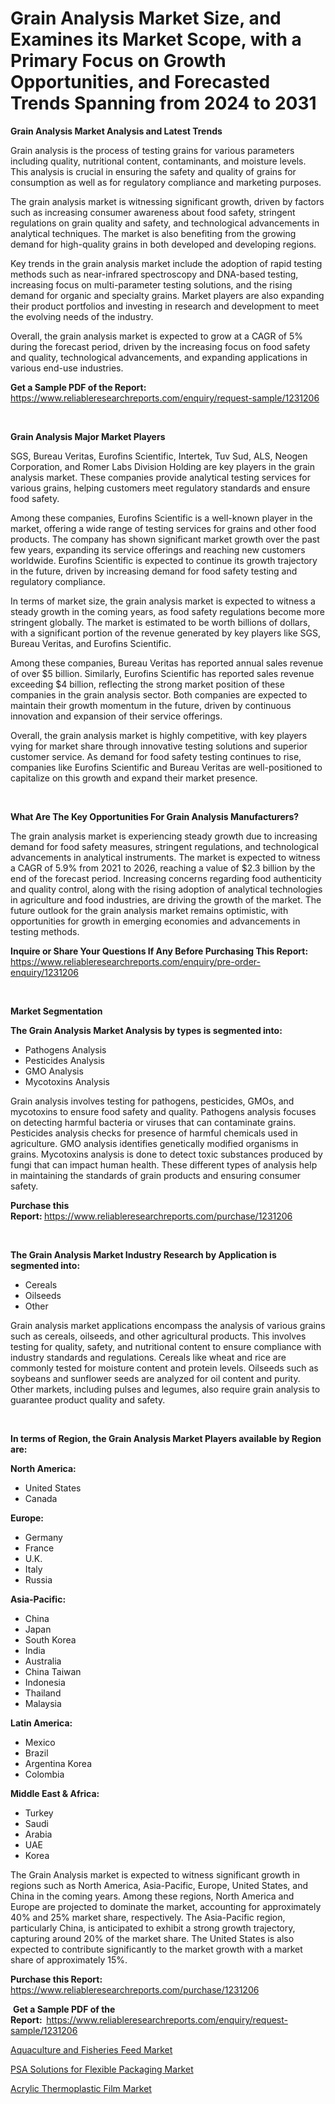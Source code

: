 <p><h1>Grain Analysis Market Size, and Examines its Market Scope, with a Primary Focus on Growth Opportunities, and Forecasted Trends Spanning from 2024 to 2031</h1></p><p><strong>Grain Analysis Market Analysis and Latest Trends</strong></p>
<p><p>Grain analysis is the process of testing grains for various parameters including quality, nutritional content, contaminants, and moisture levels. This analysis is crucial in ensuring the safety and quality of grains for consumption as well as for regulatory compliance and marketing purposes.</p><p>The grain analysis market is witnessing significant growth, driven by factors such as increasing consumer awareness about food safety, stringent regulations on grain quality and safety, and technological advancements in analytical techniques. The market is also benefiting from the growing demand for high-quality grains in both developed and developing regions.</p><p>Key trends in the grain analysis market include the adoption of rapid testing methods such as near-infrared spectroscopy and DNA-based testing, increasing focus on multi-parameter testing solutions, and the rising demand for organic and specialty grains. Market players are also expanding their product portfolios and investing in research and development to meet the evolving needs of the industry.</p><p>Overall, the grain analysis market is expected to grow at a CAGR of 5% during the forecast period, driven by the increasing focus on food safety and quality, technological advancements, and expanding applications in various end-use industries.</p></p>
<p><strong>Get a Sample PDF of the Report:&nbsp;</strong> <a href="https://www.reliableresearchreports.com/enquiry/request-sample/1231206">https://www.reliableresearchreports.com/enquiry/request-sample/1231206</a></p>
<p>&nbsp;</p>
<p><strong>Grain Analysis Major Market Players</strong></p>
<p><p>SGS, Bureau Veritas, Eurofins Scientific, Intertek, Tuv Sud, ALS, Neogen Corporation, and Romer Labs Division Holding are key players in the grain analysis market. These companies provide analytical testing services for various grains, helping customers meet regulatory standards and ensure food safety. </p><p>Among these companies, Eurofins Scientific is a well-known player in the market, offering a wide range of testing services for grains and other food products. The company has shown significant market growth over the past few years, expanding its service offerings and reaching new customers worldwide. Eurofins Scientific is expected to continue its growth trajectory in the future, driven by increasing demand for food safety testing and regulatory compliance.</p><p>In terms of market size, the grain analysis market is expected to witness a steady growth in the coming years, as food safety regulations become more stringent globally. The market is estimated to be worth billions of dollars, with a significant portion of the revenue generated by key players like SGS, Bureau Veritas, and Eurofins Scientific.</p><p>Among these companies, Bureau Veritas has reported annual sales revenue of over $5 billion. Similarly, Eurofins Scientific has reported sales revenue exceeding $4 billion, reflecting the strong market position of these companies in the grain analysis sector. Both companies are expected to maintain their growth momentum in the future, driven by continuous innovation and expansion of their service offerings.</p><p>Overall, the grain analysis market is highly competitive, with key players vying for market share through innovative testing solutions and superior customer service. As demand for food safety testing continues to rise, companies like Eurofins Scientific and Bureau Veritas are well-positioned to capitalize on this growth and expand their market presence.</p></p>
<p>&nbsp;</p>
<p><strong>What Are The Key Opportunities For Grain Analysis Manufacturers?</strong></p>
<p><p>The grain analysis market is experiencing steady growth due to increasing demand for food safety measures, stringent regulations, and technological advancements in analytical instruments. The market is expected to witness a CAGR of 5.9% from 2021 to 2026, reaching a value of $2.3 billion by the end of the forecast period. Increasing concerns regarding food authenticity and quality control, along with the rising adoption of analytical technologies in agriculture and food industries, are driving the growth of the market. The future outlook for the grain analysis market remains optimistic, with opportunities for growth in emerging economies and advancements in testing methods.</p></p>
<p><strong>Inquire or Share Your Questions If Any Before Purchasing This Report:</strong> <a href="https://www.reliableresearchreports.com/enquiry/pre-order-enquiry/1231206">https://www.reliableresearchreports.com/enquiry/pre-order-enquiry/1231206</a></p>
<p>&nbsp;</p>
<p><strong>Market Segmentation</strong></p>
<p><strong>The Grain Analysis Market Analysis by types is segmented into:</strong></p>
<p><ul><li>Pathogens Analysis</li><li>Pesticides Analysis</li><li>GMO Analysis</li><li>Mycotoxins Analysis</li></ul></p>
<p><p>Grain analysis involves testing for pathogens, pesticides, GMOs, and mycotoxins to ensure food safety and quality. Pathogens analysis focuses on detecting harmful bacteria or viruses that can contaminate grains. Pesticides analysis checks for presence of harmful chemicals used in agriculture. GMO analysis identifies genetically modified organisms in grains. Mycotoxins analysis is done to detect toxic substances produced by fungi that can impact human health. These different types of analysis help in maintaining the standards of grain products and ensuring consumer safety.</p></p>
<p><strong>Purchase this Report:&nbsp;</strong><a href="https://www.reliableresearchreports.com/purchase/1231206">https://www.reliableresearchreports.com/purchase/1231206</a></p>
<p>&nbsp;</p>
<p><strong>The Grain Analysis Market Industry Research by Application is segmented into:</strong></p>
<p><ul><li>Cereals</li><li>Oilseeds</li><li>Other</li></ul></p>
<p><p>Grain analysis market applications encompass the analysis of various grains such as cereals, oilseeds, and other agricultural products. This involves testing for quality, safety, and nutritional content to ensure compliance with industry standards and regulations. Cereals like wheat and rice are commonly tested for moisture content and protein levels. Oilseeds such as soybeans and sunflower seeds are analyzed for oil content and purity. Other markets, including pulses and legumes, also require grain analysis to guarantee product quality and safety.</p></p>
<p>&nbsp;</p>
<p><strong>In terms of Region, the Grain Analysis Market Players available by Region are:</strong></p>
<p>
    <p> <strong> North America: </strong>
        <ul>
            <li>United States</li>
            <li>Canada</li>
        </ul>
        </p> 
    <p> <strong> Europe: </strong>
        <ul>
            <li>Germany</li>
            <li>France</li>
            <li>U.K.</li>
            <li>Italy</li>
            <li>Russia</li>
        </ul>
        </p> 
    <p> <strong> Asia-Pacific: </strong>
        <ul>
            <li>China</li>
            <li>Japan</li>
            <li>South Korea</li>
            <li>India</li>
            <li>Australia</li>
            <li>China Taiwan</li>
            <li>Indonesia</li>
            <li>Thailand</li>
            <li>Malaysia</li>
        </ul>
        </p> 
    <p> <strong> Latin America: </strong>
        <ul>
            <li>Mexico</li>
            <li>Brazil</li>
            <li>Argentina Korea</li>
            <li>Colombia</li>
        </ul>
        </p> 
    <p> <strong> Middle East & Africa: </strong>
        <ul>
            <li>Turkey</li>
            <li>Saudi</li>
            <li>Arabia</li>
            <li>UAE</li>
            <li>Korea</li>
        </ul>
    </p>
    </p>
<p><p>The Grain Analysis market is expected to witness significant growth in regions such as North America, Asia-Pacific, Europe, United States, and China in the coming years. Among these regions, North America and Europe are projected to dominate the market, accounting for approximately 40% and 25% market share, respectively. The Asia-Pacific region, particularly China, is anticipated to exhibit a strong growth trajectory, capturing around 20% of the market share. The United States is also expected to contribute significantly to the market growth with a market share of approximately 15%.</p></p>
<p><strong>Purchase this Report: </strong><a href="https://www.reliableresearchreports.com/purchase/1231206">https://www.reliableresearchreports.com/purchase/1231206</a></p>
<p>&nbsp;<strong>Get a Sample PDF of the Report:&nbsp;&nbsp;</strong><a href="https://www.reliableresearchreports.com/enquiry/request-sample/1231206">https://www.reliableresearchreports.com/enquiry/request-sample/1231206</a></p>
<p><strong></strong></p>
<p><p><a href="https://view.publitas.com/reportprime-1/aquaculture-and-fisheries-feed-market-analysis-examines-its-scope-on-growth-opportunities-and-forecasted-trends-spanning-from-2024-to-2031/">Aquaculture and Fisheries Feed Market</a></p><p><a href="https://view.publitas.com/reportprime-1/psa-solutions-for-flexible-packaging-market-research-report-the-key-to-successful-business-strategy-forecasted-for-period-from-2024-2031/">PSA Solutions for Flexible Packaging Market</a></p><p><a href="https://view.publitas.com/reportprime-1/acrylic-thermoplastic-film-market-size-market-trends-and-growth-outlook-forecasted-for-period-from-2024-to-2031/">Acrylic Thermoplastic Film Market</a></p></p>